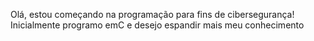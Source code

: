 Olá, estou começando na programação para fins de cibersegurança! Inicialmente programo emC e desejo espandir mais meu conhecimento
